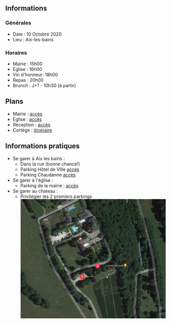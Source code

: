 ## Informations
### Générales
* Date : 10 Octobre 2020
* Lieu : Aix-les-bains

### Horaires
* Mairie : 15h00
* Eglise : 16h00
* Vin d'honneur: 18h00
* Repas : 20h00
* Brunch : J+1 - 10h30 (à partir)

## Plans
* Mairie : [accès](https://goo.gl/maps/R6U4dsQvcuyNdfWF9)
* Eglise : [accès](https://goo.gl/maps/LK823eEziKhxYFLA9)
* Réception : [accès](https://goo.gl/maps/UZDK3H4VH1zD5Bnc6)
* Cortège : [itinéraire](https://goo.gl/maps/wxhi3yV9Mt2a5HpZA)
  
## Informations pratiques 
* Se garer à Aix les bains :
  * Dans la rue (bonne chance!)
  * Parking Hôtel de Ville [accès](https://goo.gl/maps/EfZPtFjKQjKA7MbbA)
  * Parking Chaudanne [accès](https://goo.gl/maps/WXehe5SvGtBvJsx67)
* Se garer à l'église : 
  * Parking de la mairie : [accès](https://goo.gl/maps/5M69QH5jr4vfALxR7)
* Se garer au chateau : 
  * Privilégier les 2 premiers parkings ![preview](parking.png)
  

